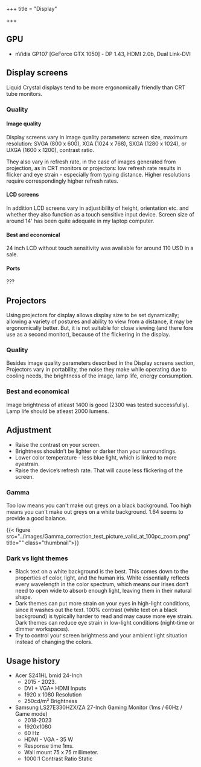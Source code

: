 +++
title = "Display"

+++

## GPU
-  nVidia GP107 [GeForce GTX 1050] - DP 1.43, HDMI 2.0b, Dual Link-DVI

## Display screens
Liquid Crystal displays tend to be more ergonomically friendly than CRT tube monitors.

### Quality
#### Image quality
Display screens vary in image quality parameters: screen size, maximum resolution: SVGA (800 x 600), XGA (1024 x 768), SXGA (1280 x 1024), or UXGA (1600 x 1200), contrast ratio.

They also vary in refresh rate, in the case of images generated from projection, as in CRT monitors or projectors: low refresh rate results in flicker and eye strain - especially from typing distance. Higher resolutions require correspondingly higher refresh rates.

#### LCD screens
In addition LCD screens vary in adjustibility of height, orientation etc. and whether they also function as a touch sensitive input device. Screen size of around 14' has been quite adequate in my laptop computer.

#### Best and economical
24 inch LCD without touch sensitivity was available for around 110 USD in a sale.

#### Ports
???

## Projectors
Using projectors for display allows display size to be set dynamically; allowing a variety of postures and ability to view from a distance, it may be ergonomically better. But, it is not suitable for close viewing (and there fore use as a second monitor), because of the flickering in the display.

### Quality
Besides image quality parameters described in the Display screens section, Projectors vary in portability, the noise they make while operating due to cooling needs, the brightness of the image, lamp life, energy consumption.

### Best and economical
Image brightness of atleast 1400 is good (2300 was tested successfully). Lamp life should be atleast 2000 lumens.

## Adjustment
- Raise the contrast on your screen.
- Brightness shouldn’t be lighter or darker than your surroundings.
- Lower color temperature - less blue light, which is linked to more eyestrain.
- Raise the device’s refresh rate. That will cause less flickering of the screen.

### Gamma
Too low means you can't make out greys on a black background. Too high means you can't make out greys on a white background. 1.64 seems to provide a good balance.

{{< figure src="../images/Gamma_correction_test_picture_valid_at_100pc_zoom.png" title="" class="thumbnail">}}

### Dark vs light themes 
- Black text on a white background is the best. This comes down to the properties of color, light, and the human iris. White essentially reflects every wavelength in the color spectrum, which means our irises don’t need to open wide to absorb enough light, leaving them in their natural shape.
- Dark themes can put more strain on your eyes in high-light conditions, since it washes out the text. 100% contrast (white text on a black background) is typically harder to read and may cause more eye strain. Dark themes can reduce eye strain in low-light conditions (night-time or dimmer workspaces). 
- Try to control your screen brightness and your ambient light situation instead of changing the colors.

## Usage history
- Acer S241HL bmid 24-Inch 
  - 2015 - 2023.
  - DVI + VGA+ HDMI Inputs
  - 1920 x 1080 Resolution
  - 250cd/m² Brightness
- Samsung LS27E330HZX/ZA 27-Inch Gaming Monitor (1ms / 60Hz / Game mode)
  - 2018-2023
  - 1920x1080
  - 60 Hz
  - HDMI - VGA - 35 W
  - Response time 1ms.
  - Wall mount 75 x 75 millimeter. 
  - 1000:1 Contrast Ratio Static 